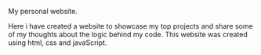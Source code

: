 My personal website.

Here i have created a website to showcase my top projects and share some of my thoughts about the logic behind my code. 
This website was created using html, css and javaScript. 
